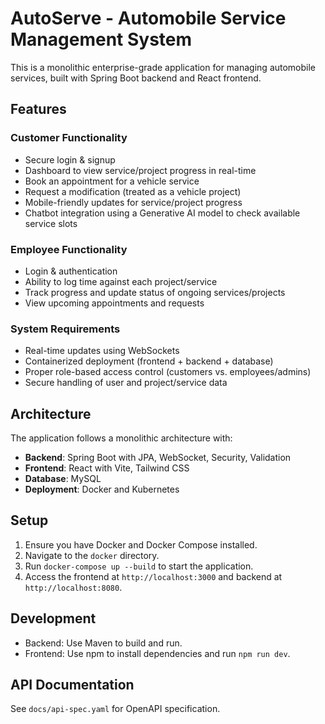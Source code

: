 # AutoServe - Automobile Service Management System

This is a monolithic enterprise-grade application for managing automobile services, built with Spring Boot backend and React frontend.

## Features

### Customer Functionality
- Secure login & signup
- Dashboard to view service/project progress in real-time
- Book an appointment for a vehicle service
- Request a modification (treated as a vehicle project)
- Mobile-friendly updates for service/project progress
- Chatbot integration using a Generative AI model to check available service slots

### Employee Functionality
- Login & authentication
- Ability to log time against each project/service
- Track progress and update status of ongoing services/projects
- View upcoming appointments and requests

### System Requirements
- Real-time updates using WebSockets
- Containerized deployment (frontend + backend + database)
- Proper role-based access control (customers vs. employees/admins)
- Secure handling of user and project/service data

## Architecture

The application follows a monolithic architecture with:
- **Backend**: Spring Boot with JPA, WebSocket, Security, Validation
- **Frontend**: React with Vite, Tailwind CSS
- **Database**: MySQL
- **Deployment**: Docker and Kubernetes

## Setup

1. Ensure you have Docker and Docker Compose installed.
2. Navigate to the `docker` directory.
3. Run `docker-compose up --build` to start the application.
4. Access the frontend at `http://localhost:3000` and backend at `http://localhost:8080`.

## Development

- Backend: Use Maven to build and run.
- Frontend: Use npm to install dependencies and run `npm run dev`.

## API Documentation

See `docs/api-spec.yaml` for OpenAPI specification.